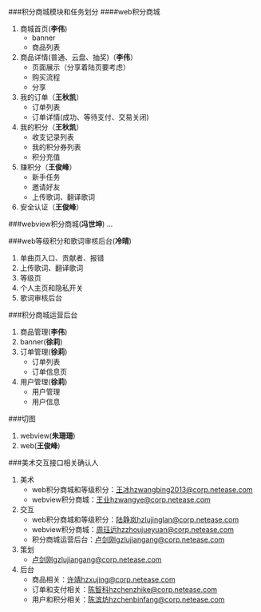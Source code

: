 ###积分商城模块和任务划分
####web积分商城
1.	商城首页(**李伟**)
	*	banner
	*	商品列表
2.	商品详情(普通、云盘、抽奖)（**李伟**）
	*	页面展示（分享着陆页要考虑）
	*	购买流程
	*	分享
3.	我的订单（**王秋凯**）
	*	订单列表
	*	订单详情(成功、等待支付、交易关闭)
4.	我的积分（**王秋凯**）
	*	收支记录列表
	*	我的积分券列表
	*	积分充值
5.	赚积分（**王俊峰**）
	*	新手任务
	*	邀请好友
	*	上传歌词、翻译歌词
6.	安全认证（**王俊峰**）

###webview积分商城(**冯世坤**)
...

###web等级积分和歌词审核后台(**冷晴**)
1.	单曲页入口、贡献者、报错
2.	上传歌词、翻译歌词
3.	等级页
4.	个人主页和隐私开关
5.	歌词审核后台

###积分商城运营后台
1.	商品管理(**李伟**)
2.	banner(**徐莉**)
3.	订单管理(**徐莉**)
	*	订单列表
	*	订单信息页
4.	用户管理(**徐莉**)
	*	用户管理
	*	用户信息

###切图
1. webview(**朱珊珊**)
2. web(**王俊峰**)

###美术交互接口相关确认人

1.	美术
	*	web积分商城和等级积分：王冰hzwangbing2013@corp.netease.com
	*	webview积分商城：王业hzwangye@corp.netease.com
2.	交互
	*	web积分商城和等级积分：陆静岚hzlujinglan@corp.netease.com
	*	webview积分商城：周珏远hzzhoujueyuan@corp.netease.com
	*	积分商城运营后台：卢剑刚gzlujiangang@corp.netease.com
3.	策划
	*	卢剑刚gzlujiangang@corp.netease.com
4.	后台
	*	商品相关：许靖hzxujing@corp.netease.com
	*	订单和支付相关：陈智科hzchenzhike@corp.netease.com
	*	用户和积分相关：陈滨坊hzchenbinfang@corp.netease.com
